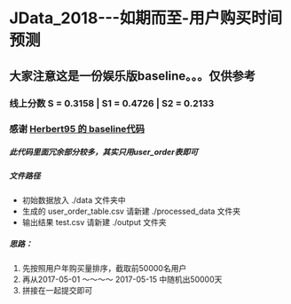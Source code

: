 # JData_2018---如期而至-用户购买时间预测
## 大家注意这是一份娱乐版baseline。。。仅供参考
### 线上分数 S = 0.3158 | S1 = 0.4726 | S2 = 0.2133
### 感谢  [Herbert95 的 baseline代码](https://github.com/Herbert95/JDATA_)

##### 此代码里面冗余部分较多，其实只用user_order表即可

##### 文件路径
- 初始数据放入 ./data 文件夹中
- 生成的 user_order_table.csv 请新建 ./processed_data 文件夹
- 输出结果 test.csv 请新建 ./output 文件夹

##### 思路：
1. 先按照用户年购买量排序，截取前50000名用户
2. 再从2017-05-01 ～～～～ 2017-05-15 中随机出50000天
3. 拼接在一起提交即可
